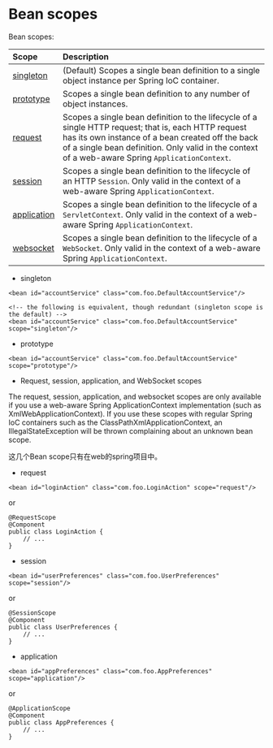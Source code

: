 # Bean scopes

Bean scopes:

| Scope | Description |
| :--- | :--- |
| [singleton](https://docs.spring.io/spring/docs/5.0.2.RELEASE/spring-framework-reference/core.html#beans-factory-scopes-singleton) | \(Default\) Scopes a single bean definition to a single object instance per Spring IoC container. |
| [prototype](https://docs.spring.io/spring/docs/5.0.2.RELEASE/spring-framework-reference/core.html#beans-factory-scopes-prototype) | Scopes a single bean definition to any number of object instances. |
| [request](https://docs.spring.io/spring/docs/5.0.2.RELEASE/spring-framework-reference/core.html#beans-factory-scopes-request) | Scopes a single bean definition to the lifecycle of a single HTTP request; that is, each HTTP request has its own instance of a bean created off the back of a single bean definition. Only valid in the context of a web-aware Spring `ApplicationContext`. |
| [session](https://docs.spring.io/spring/docs/5.0.2.RELEASE/spring-framework-reference/core.html#beans-factory-scopes-session) | Scopes a single bean definition to the lifecycle of an HTTP `Session`. Only valid in the context of a web-aware Spring `ApplicationContext`. |
| [application](https://docs.spring.io/spring/docs/5.0.2.RELEASE/spring-framework-reference/core.html#beans-factory-scopes-application) | Scopes a single bean definition to the lifecycle of a `ServletContext`. Only valid in the context of a web-aware Spring `ApplicationContext`. |
| [websocket](https://docs.spring.io/spring/docs/5.0.2.RELEASE/spring-framework-reference/web.html#websocket-stomp-websocket-scope) | Scopes a single bean definition to the lifecycle of a `WebSocket`. Only valid in the context of a web-aware Spring `ApplicationContext`. |

* singleton

```text
<bean id="accountService" class="com.foo.DefaultAccountService"/>

<!-- the following is equivalent, though redundant (singleton scope is the default) -->
<bean id="accountService" class="com.foo.DefaultAccountService" scope="singleton"/>
```

* prototype

```text
<bean id="accountService" class="com.foo.DefaultAccountService" scope="prototype"/>
```

* Request, session, application, and WebSocket scopes

The request, session, application, and websocket scopes are only available if you use a web-aware Spring ApplicationContext implementation \(such as XmlWebApplicationContext\). If you use these scopes with regular Spring IoC containers such as the ClassPathXmlApplicationContext, an IllegalStateException will be thrown complaining about an unknown bean scope.

这几个Bean scope只有在web的spring项目中。

* request

```text
<bean id="loginAction" class="com.foo.LoginAction" scope="request"/>
```

or

```text
@RequestScope
@Component
public class LoginAction {
    // ...
}
```

* session

```text
<bean id="userPreferences" class="com.foo.UserPreferences" scope="session"/>
```

or

```text
@SessionScope
@Component
public class UserPreferences {
    // ...
}
```

* application

```text
<bean id="appPreferences" class="com.foo.AppPreferences" scope="application"/>
```

or

```text
@ApplicationScope
@Component
public class AppPreferences {
    // ...
}
```

